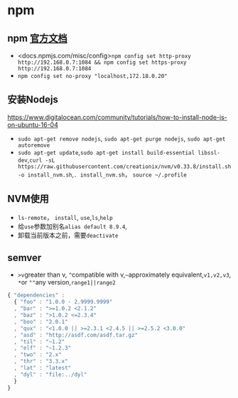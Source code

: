 # npm

## npm [官方文档](https://docs.npmjs.com/getting-started/using-a-package.json)

+ <docs.npmjs.com/misc/config>`npm config set http-proxy http://192.168.0.7:1084 && npm config set https-proxy http://192.168.0.7:1084`
+ `npm config set no-proxy "localhost,172.18.0.20"`

## 安装Nodejs

<https://www.digitalocean.com/community/tutorials/how-to-install-node-js-on-ubuntu-16-04>

+ `sudo apt-get remove nodejs`, `sudo apt-get purge nodejs`, `sudo apt-get autoremove`
+ `sudo apt-get update`,`sudo apt-get install build-essential libssl-dev`,`curl -sL https://raw.githubusercontent.com/creationix/nvm/v0.33.8/install.sh -o install_nvm.sh`,`. install_nvm.sh`， `source ~/.profile`

## NVM使用

+ `ls-remote`， `install`, `use`,`ls`,`help`
+ 给`use`参数加别名`alias default 8.9.4`,
+ 卸载当前版本之前，需要`deactivate`

## semver

+ `>v`greater than v, `^`compatible with v,`~`approximately equivalent,`v1,v2,v3`, `*`or `""`any version,`range1||range2`

```javascript
{ "dependencies" :
  { "foo" : "1.0.0 - 2.9999.9999"
  , "bar" : ">=1.0.2 <2.1.2"
  , "baz" : ">1.0.2 <=2.3.4"
  , "boo" : "2.0.1"
  , "qux" : "<1.0.0 || >=2.3.1 <2.4.5 || >=2.5.2 <3.0.0"
  , "asd" : "http://asdf.com/asdf.tar.gz"
  , "til" : "~1.2"
  , "elf" : "~1.2.3"
  , "two" : "2.x"
  , "thr" : "3.3.x"
  , "lat" : "latest"
  , "dyl" : "file:../dyl"
  }
}
```
